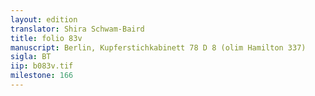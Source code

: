 ```yaml
---
layout: edition
translator: Shira Schwam-Baird
title: folio 83v
manuscript: Berlin, Kupferstichkabinett 78 D 8 (olim Hamilton 337)
sigla: BT
iip: b083v.tif
milestone: 166
---
```

